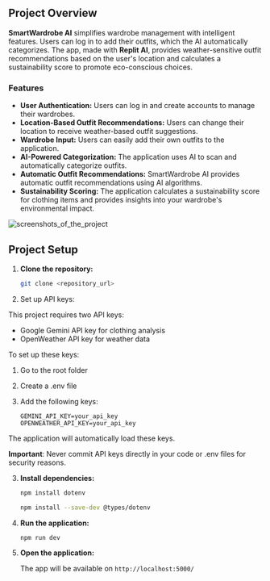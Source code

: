 ## Project Overview

**SmartWardrobe AI** simplifies wardrobe management with intelligent features. Users can log in to add their outfits, which the AI automatically categorizes. The app, made with **Replit AI**, provides weather-sensitive outfit recommendations based on the user's location and calculates a sustainability score to promote eco-conscious choices.

### Features

- **User Authentication:** Users can log in and create accounts to manage their wardrobes.
- **Location-Based Outfit Recommendations:** Users can change their location to receive weather-based outfit suggestions.
- **Wardrobe Input:** Users can easily add their own outfits to the application.
- **AI-Powered Categorization:** The application uses AI to scan and automatically categorize outfits.
- **Automatic Outfit Recommendations:** SmartWardrobe AI provides automatic outfit recommendations using AI algorithms.
- **Sustainability Scoring:** The application calculates a sustainability score for clothing items and provides insights into your wardrobe's environmental impact.

![screenshots_of_the_project](https://imgur.com/gVfM8QJ)

## Project Setup

1. **Clone the repository:**

   ```bash
   git clone <repository_url>
   ```

2. Set up API keys:

This project requires two API keys:

- Google Gemini API key for clothing analysis
- OpenWeather API key for weather data

To set up these keys:

1. Go to the root folder
2. Create a .env file
3. Add the following keys:

   ```env
   GEMINI_API_KEY=your_api_key
   OPENWEATHER_API_KEY=your_api_key
   ```

The application will automatically load these keys.

**Important**: Never commit API keys directly in your code or .env files for security reasons.

3. **Install dependencies:**

   ```bash
   npm install dotenv
   ```

   ```bash
   npm install --save-dev @types/dotenv
   ```

4. **Run the application:**

   ```bash
   npm run dev
   ```

5. **Open the application:**

   The app will be available on `http://localhost:5000/`
